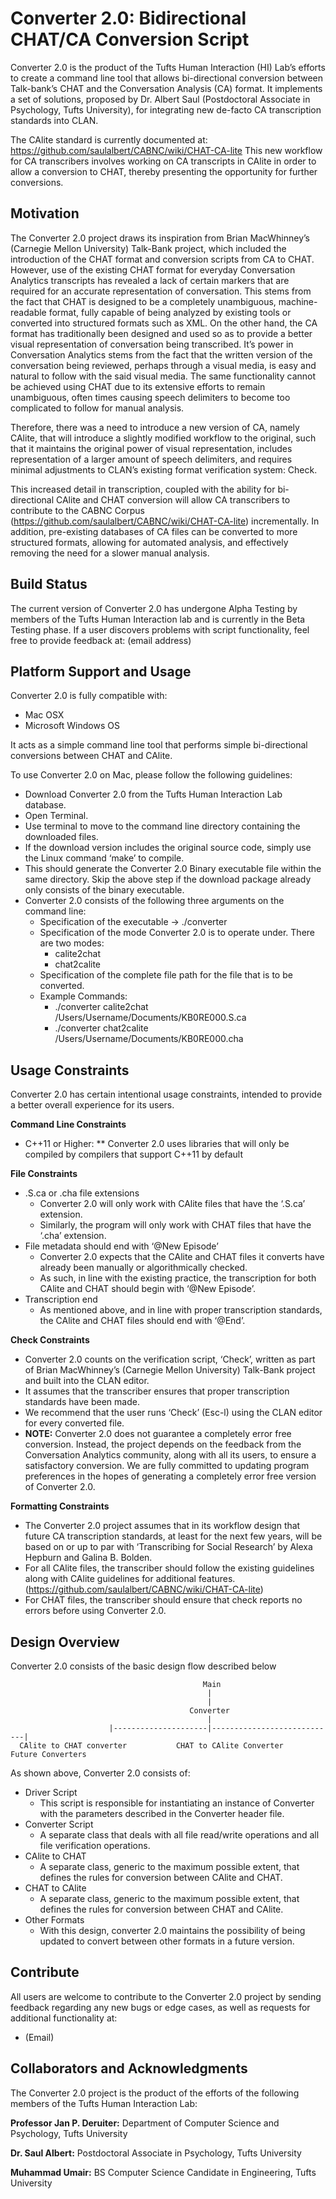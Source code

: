 # Converter 2.0: Bidirectional CHAT/CA Conversion Script
Converter 2.0 is the product of the Tufts Human Interaction (HI) Lab’s efforts to create a command line tool that allows bi-directional conversion between Talk-bank’s CHAT and the Conversation Analysis (CA) format. It implements a set of solutions, proposed by Dr. Albert Saul (Postdoctoral Associate in Psychology, Tufts University), for integrating new de-facto CA transcription standards into CLAN.

The CAlite standard is currently documented at: https://github.com/saulalbert/CABNC/wiki/CHAT-CA-lite
This new workflow for CA transcribers involves working on CA transcripts in CAlite in order to allow a conversion to CHAT, thereby presenting the opportunity for further conversions.

## Motivation
The Converter 2.0 project draws its inspiration from Brian MacWhinney’s (Carnegie Mellon University) Talk-Bank project, which included the introduction of the CHAT format and conversion scripts from CA to CHAT. 
However, use of the existing CHAT format for everyday Conversation Analytics transcripts has revealed a lack of certain markers that are required for an accurate representation of conversation. This stems from the fact that CHAT is designed to be a completely unambiguous, machine-readable format, fully capable of being analyzed by existing tools or converted into structured formats such as XML.
On the other hand, the CA format has traditionally been designed and used so as to provide a better visual representation of conversation being transcribed. It’s power in Conversation Analytics stems from the fact that the written version of the conversation being reviewed, perhaps through a visual media, is easy and natural to follow with the said visual media. The same functionality cannot be achieved using CHAT due to its extensive efforts to remain unambiguous, often times causing speech delimiters to become too complicated to follow for manual analysis.

Therefore, there was a need to introduce a new version of CA, namely CAlite, that will introduce a slightly modified workflow to the original, such that it maintains the original power of visual representation, includes representation of a larger amount of speech delimiters, and requires minimal adjustments to CLAN’s existing format verification system: Check.

This increased detail in transcription, coupled with the ability for bi-directional CAlite and CHAT conversion will allow CA transcribers to contribute to the CABNC Corpus (https://github.com/saulalbert/CABNC/wiki/CHAT-CA-lite) incrementally. In addition, pre-existing databases of CA files can be converted to more structured formats, allowing for automated analysis, and effectively removing the need for a slower manual analysis.

## Build Status

The current version of Converter 2.0 has undergone Alpha Testing by members of the Tufts Human Interaction lab and is currently in the Beta Testing phase.
If a user discovers problems with script functionality, feel free to provide feedback at: (email address)

## Platform Support and Usage

Converter 2.0 is fully compatible with:
* Mac OSX
* Microsoft Windows OS

It acts as a simple command line tool that performs simple bi-directional conversions between CHAT and CAlite.

To use Converter 2.0 on Mac, please follow the following guidelines:
* Download Converter 2.0 from the Tufts Human Interaction Lab database.
* Open Terminal.
* Use terminal to move to the command line directory containing the downloaded files.
* If the download version includes the original source code, simply use the Linux command ‘make’ to compile.
* This should generate the Converter 2.0 Binary executable file within the same directory. Skip the above step if the   download package already only consists of the binary executable.
* Converter 2.0 consists of the following three arguments on the command line:
  * Specification of the executable -> 	./converter
  * Specification of the mode Converter 2.0 is to operate under. There are two modes:
    * calite2chat
    * chat2calite
  * Specification of the complete file path for the file that is to be converted.
  * Example Commands:
    * ./converter calite2chat /Users/Username/Documents/KB0RE000.S.ca
    * ./converter chat2calite /Users/Username/Documents/KB0RE000.cha

## Usage Constraints

Converter 2.0 has certain intentional usage constraints, intended to provide a better overall experience for its users.

**Command Line Constraints**
* C++11 or Higher:
** Converter 2.0 uses libraries that will only be compiled by compilers that support C++11 by default

**File Constraints**
* .S.ca or .cha file extensions
  * Converter 2.0 will only work with CAlite files that have the ‘.S.ca’ extension.
  * Similarly, the program will only work with CHAT files that have the ‘.cha’ extension.
* File metadata should end with ‘@New Episode’
  * Converter 2.0 expects that the CAlite and CHAT files it converts have already been manually or algorithmically checked.
  * As such, in line with the existing practice, the transcription for both CAlite and CHAT should begin with ‘@New Episode’.
* Transcription end
  * As mentioned above, and in line with proper transcription standards, the CAlite and CHAT files should end with ‘@End’.

**Check Constraints**
* Converter 2.0 counts on the verification script, ‘Check’, written as part of Brian MacWhinney’s (Carnegie Mellon University) Talk-Bank project and built into the CLAN editor.
* It assumes that the transcriber ensures that proper transcription standards have been made.
* We recommend that the user runs ‘Check’ (Esc-l) using the CLAN editor for every converted file.
* **NOTE:** Converter 2.0 does not guarantee a completely error free conversion. Instead, the project depends on the feedback from the Conversation Analytics community, along with all its users, to ensure a satisfactory conversion. We are fully committed to updating program preferences in the hopes of generating a completely error free version of Converter 2.0.

**Formatting Constraints**
* The Converter 2.0 project assumes that in its workflow design that future CA transcription standards, at least for the next few years, will be based on or up to par with ‘Transcribing for Social Research’ by Alexa Hepburn and Galina B. Bolden.
* For all CAlite files, the transcriber should follow the existing guidelines along with CAlite guidelines for additional features. (https://github.com/saulalbert/CABNC/wiki/CHAT-CA-lite)
* For CHAT files, the transcriber should ensure that check reports no errors before using Converter 2.0.

## Design Overview

Converter 2.0 consists of the basic design flow described below

                                               Main
                                                |
                                                |
                                            Converter 
                                                |                              
                          |---------------------|----------------------------|
      CAlite to CHAT converter           CHAT to CAlite Converter        Future Converters


As shown above, Converter 2.0 consists of:
* Driver Script
  * This script is responsible for instantiating an instance of Converter with the parameters described in the Converter header file.
* Converter Script
  * A separate class that deals with all file read/write operations and all file verification operations.
* CAlite to CHAT
  * A separate class, generic to the maximum possible extent, that defines the rules for conversion between CAlite and CHAT.
* CHAT to CAlite
  * A separate class, generic to the maximum possible extent, that defines the rules for conversion between CHAT and CAlite.
* Other Formats
  * With this design, converter 2.0 maintains the possibility of being updated to convert between other formats in a future version.
  
## Contribute

All users are welcome to contribute to the Converter 2.0 project by sending feedback regarding any new bugs or edge cases, as well as requests for additional functionality at:
* (Email)

## Collaborators and Acknowledgments

The Converter 2.0 project is the product of the efforts of the following members of the Tufts Human Interaction Lab:

**Professor Jan P. Deruiter:** 
Department of Computer Science and Psychology, 
Tufts University

**Dr. Saul Albert:**
Postdoctoral Associate in Psychology,
Tufts University

**Muhammad Umair:**
BS Computer Science Candidate in Engineering,
Tufts University

